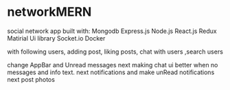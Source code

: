 # networkMERN
social network app built with: 
Mongodb
Express.js
Node.js
React.js
Redux
Matirial Ui library
Socket.io
Docker

with following users, adding post, liking posts, chat with users ,search users 

change AppBar and Unread messages 
next making chat ui better when no messages and info text.
next notifications and make unRead notifications
next post photos 
